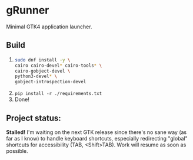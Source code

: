 # gRunner
Minimal GTK4 application launcher.

## Build
1. ```bash
   sudo dnf install -y \
   cairo cairo-devel* cairo-tools* \
   cairo-gobject-devel \
   python3-devel* \
   gobject-introspection-devel 
   ```
2. `pip install -r ./requirements.txt`
3. Done! 
## Project status:
**Stalled!** I'm waiting on the next GTK release since there's no sane way (as far as I know) to handle keyboard shortcuts, especially redirecting "global" shortcuts for accessibility (TAB, \<Shift\>TAB). Work will resume as soon as possible.
